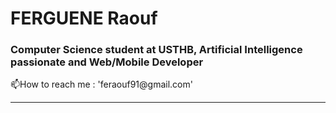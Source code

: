 <h1>FERGUENE Raouf</h1> 

### Computer Science student at USTHB, Artificial Intelligence passionate and Web/Mobile Developer
<p>📫How to reach me : 'feraouf91@gmail.com'</p>

---

